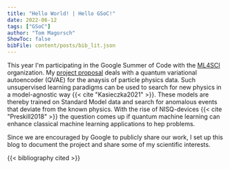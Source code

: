 ```yaml
---
title: "Hello World! | Hello GSoC!"
date: 2022-06-12
tags: ["GSoC"]
author: "Tom Magorsch"
ShowToc: false
bibFile: content/posts/bib_lit.json
---
```


This year I'm participating in the Google Summer of Code with the [ML4SCI](https://ml4sci.org) organization.
My [project proposal](https://summerofcode.withgoogle.com/programs/2022/projects/ePnjKlJs) deals with a quantum variational autoencoder (QVAE) for the anaysis of particle physics data.
Such unsupervised learning paradigms can be used to search for new physics in a model-agnostic way {{< cite "Kasieczka2021" >}}.
These models are thereby trained on Standard Model data and search for anomalous events that deviate from the known physics. 
With the rise of NISQ-devices {{< cite "Preskill2018" >}} the question comes up if quantum machine learning can enhance classical machine learning applications to hep problems.

Since we are encouraged by Google to publicly share our work, I set up this blog to document the project and share some of my scientific interests. 

{{< bibliography cited >}}

